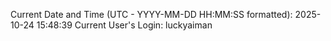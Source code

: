 Current Date and Time (UTC - YYYY-MM-DD HH:MM:SS formatted): 2025-10-24 15:48:39
Current User's Login: luckyaiman
